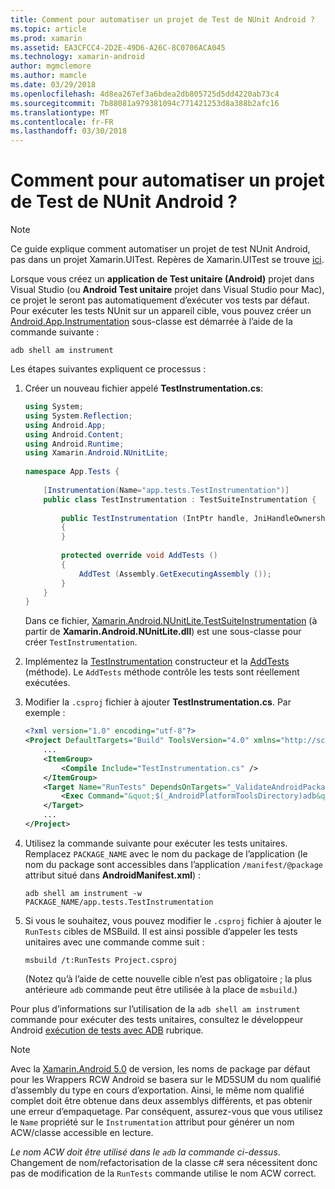 ```yaml
---
title: Comment pour automatiser un projet de Test de NUnit Android ?
ms.topic: article
ms.prod: xamarin
ms.assetid: EA3CFCC4-2D2E-49D6-A26C-8C0706ACA045
ms.technology: xamarin-android
author: mgmclemore
ms.author: mamcle
ms.date: 03/29/2018
ms.openlocfilehash: 4d8ea267ef3a6bdea2db805725d5dd4220ab73c4
ms.sourcegitcommit: 7b88081a979381094c771421253d8a388b2afc16
ms.translationtype: MT
ms.contentlocale: fr-FR
ms.lasthandoff: 03/30/2018
---
```

# <a name="how-do-i-automate-an-android-nunit-test-project"></a>Comment pour automatiser un projet de Test de NUnit Android ?

> [!NOTE]
> Ce guide explique comment automatiser un projet de test NUnit Android, pas dans un projet Xamarin.UITest. Repères de Xamarin.UITest se trouve [ici](https://docs.microsoft.com/appcenter/test-cloud/preparing-for-upload/uitest).

Lorsque vous créez un **application de Test unitaire (Android)** projet dans Visual Studio (ou **Android Test unitaire** projet dans Visual Studio pour Mac), ce projet le seront pas automatiquement d’exécuter vos tests par défaut.
Pour exécuter les tests NUnit sur un appareil cible, vous pouvez créer un [Android.App.Instrumentation](https://developer.xamarin.com/api/type/Android.App.Instrumentation/) sous-classe est démarrée à l’aide de la commande suivante : 

```shell
adb shell am instrument 
```

Les étapes suivantes expliquent ce processus :

1.  Créer un nouveau fichier appelé **TestInstrumentation.cs**: 

    ```cs 
    using System;
    using System.Reflection;
    using Android.App;
    using Android.Content;
    using Android.Runtime;
    using Xamarin.Android.NUnitLite;
     
    namespace App.Tests {
     
        [Instrumentation(Name="app.tests.TestInstrumentation")]
        public class TestInstrumentation : TestSuiteInstrumentation {
     
            public TestInstrumentation (IntPtr handle, JniHandleOwnership transfer) : base (handle, transfer)
            {
            }
     
            protected override void AddTests ()
            {
                AddTest (Assembly.GetExecutingAssembly ());
            }
        }
    }
    ```
    Dans ce fichier, [Xamarin.Android.NUnitLite.TestSuiteInstrumentation](https://developer.xamarin.com/api/type/Xamarin.Android.NUnitLite.TestSuiteInstrumentation/) (à partir de **Xamarin.Android.NUnitLite.dll**) est une sous-classe pour créer `TestInstrumentation`.

2.  Implémentez la [TestInstrumentation](https://developer.xamarin.com/api/constructor/Xamarin.Android.NUnitLite.TestSuiteInstrumentation.TestSuiteInstrumentation/p/System.IntPtr/Android.Runtime.JniHandleOwnership/) constructeur et la [AddTests](https://developer.xamarin.com/api/member/Xamarin.Android.NUnitLite.TestSuiteInstrumentation.AddTests%28%29) (méthode). Le `AddTests` méthode contrôle les tests sont réellement exécutées.

3.  Modifier la `.csproj` fichier à ajouter **TestInstrumentation.cs**. Par exemple :

    ```xml
    <?xml version="1.0" encoding="utf-8"?>
    <Project DefaultTargets="Build" ToolsVersion="4.0" xmlns="http://schemas.microsoft.com/developer/msbuild/2003">
        ...
        <ItemGroup>
            <Compile Include="TestInstrumentation.cs" />
        </ItemGroup>
        <Target Name="RunTests" DependsOnTargets="_ValidateAndroidPackageProperties">
            <Exec Command="&quot;$(_AndroidPlatformToolsDirectory)adb&quot; $(AdbTarget) $(AdbOptions) shell am instrument -w $(_AndroidPackage)/app.tests.TestInstrumentation" />
        </Target>
        ...
    </Project>
    ```

3.  Utilisez la commande suivante pour exécuter les tests unitaires. Remplacez `PACKAGE_NAME` avec le nom du package de l’application (le nom du package sont accessibles dans l’application `/manifest/@package` attribut situé dans **AndroidManifest.xml**) :

    ```shell
    adb shell am instrument -w PACKAGE_NAME/app.tests.TestInstrumentation
    ```

4.  Si vous le souhaitez, vous pouvez modifier le `.csproj` fichier à ajouter le `RunTests` cibles de MSBuild. Il est ainsi possible d’appeler les tests unitaires avec une commande comme suit :

    ```shell
    msbuild /t:RunTests Project.csproj
    ```
    (Notez qu’à l’aide de cette nouvelle cible n’est pas obligatoire ; la plus antérieure `adb` commande peut être utilisée à la place de `msbuild`.)

Pour plus d’informations sur l’utilisation de la `adb shell am instrument` commande pour exécuter des tests unitaires, consultez le développeur Android [exécution de tests avec ADB](https://developer.android.com/studio/test/command-line.html#RunTestsDevice) rubrique.


> [!NOTE]
> Avec la [Xamarin.Android 5.0](https://developer.xamarin.com/releases/android/xamarin.android_5/xamarin.android_5.1/#Android_Callable_Wrapper_Naming) de version, les noms de package par défaut pour les Wrappers RCW Android se basera sur le MD5SUM du nom qualifié d’assembly du type en cours d’exportation. Ainsi, le même nom qualifié complet doit être obtenue dans deux assemblys différents, et pas obtenir une erreur d’empaquetage. Par conséquent, assurez-vous que vous utilisez le `Name` propriété sur le `Instrumentation` attribut pour générer un nom ACW/classe accessible en lecture.

_Le nom ACW doit être utilisé dans le `adb` la commande ci-dessus_.
Changement de nom/refactorisation de la classe c# sera nécessitent donc pas de modification de la `RunTests` commande utilise le nom ACW correct.

